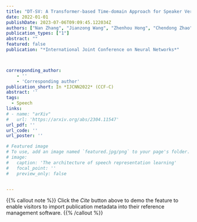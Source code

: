 ```yaml
---
title: "DT-SV: A Transformer-based Time-domain Approach for Speaker Verification"
date: 2022-01-01
publishDate: 2023-07-06T09:09:45.122034Z
authors: ["Nan Zhang", "Jianzong Wang", "Zhenhou Hong", "Chendong Zhao", "Xiaoyang Qu", "Jing Xiao"]
publication_types: ["1"]
abstract: ""
featured: false
publication: "*International Joint Conference on Neural Networks*"



corresponding_author:
    - ''
    - 'Corresponding author'
publication_short: In *IJCNN2022* (CCF-C)
abstract: ''
tags:
  - Speech
links:
# - name: "arXiv"
#   url: 'https://arxiv.org/abs/2304.11547'
url_pdf: ''
url_code: ''
url_poster: ''

# Featured image
# To use, add an image named `featured.jpg/png` to your page's folder.
# image:
#   caption: 'The architecture of speech representation learning'
#   focal_point: ''
#   preview_only: false


---
```


{{% callout note %}}
Click the _Cite_ button above to demo the feature to enable visitors to import publication metadata into their reference management software.
{{% /callout %}}



